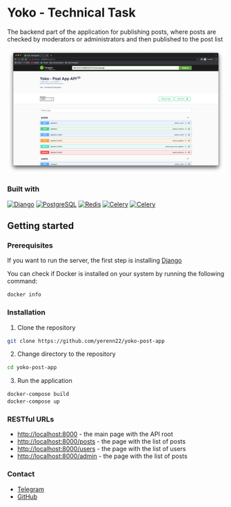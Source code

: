 # Yoko - Technical Task

The backend part of the application for publishing posts, where posts are checked by moderators or administrators and then published to the post list

![Swagger Image](./screenshot.png)

### Built with

[![Django](https://img.shields.io/badge/django-092E20?style=for-the-badge&logo=django&logoColor=white)](https://www.djangoproject.com/)
[![PostgreSQL](https://img.shields.io/badge/postgresql-4169E1?style=for-the-badge&logo=postgresql&logoColor=white)](https://www.postgresql.org/)
[![Redis](https://img.shields.io/badge/redis-DC382D.svg?&style=for-the-badge&logo=redis&logoColor=white)](https://redis.io/)
[![Celery](https://img.shields.io/badge/celery-37814A.svg?&style=for-the-badge&logo=celery&logoColor=white)](https://docs.celeryq.dev/)
[![Celery](https://img.shields.io/badge/docker-2496ED.svg?&style=for-the-badge&logo=docker&logoColor=white)](https://www.docker.com/)

## Getting started

### Prerequisites

If you want to run the server, the first step is installing [Django](https://www.docker.com/)

You can check if Docker is installed on your system by running the following command:

```bash
docker info
```

### Installation

1. Clone the repository

```bash
git clone https://github.com/yerenn22/yoko-post-app
```

2. Change directory to the repository
    
```bash
cd yoko-post-app
```

3. Run the application

```bash
docker-compose build
docker-compose up
```

### RESTful URLs

- [http://localhost:8000](http://localhost:8000) - the main page with the API root
- [http://localhost:8000/posts](http://localhost:8000/posts) - the page with the list of posts
- [http://localhost:8000/users](http://localhost:8000/users) - the page with the list of users
- [http://localhost:8000/admin](http://localhost:8000/admin) - the page with the list of posts

### Contact

- [Telegram](https://t.me/yerenn22)
- [GitHub](https://github.com/yerenn22)
